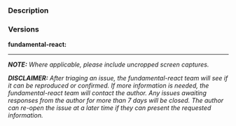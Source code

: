 ### Description


### Versions
**fundamental-react:**

---

_**NOTE:** Where applicable, please include uncropped screen captures._

_**DISCLAIMER:**
After triaging an issue, the fundamental-react team will see if it can be reproduced or confirmed. If more information is needed, the fundamental-react team will contact the author.  Any issues awaiting responses from the author for more than 7 days will be closed.  The author can re-open the issue at a later time if they can present the requested information._
